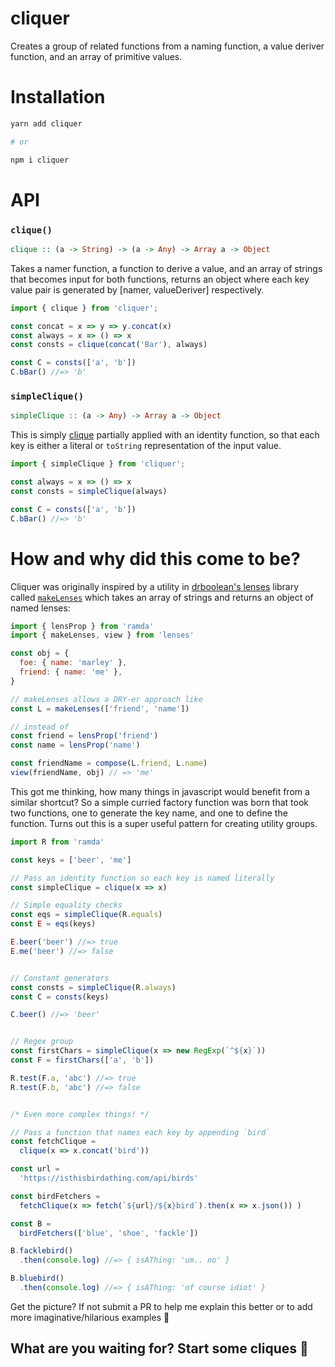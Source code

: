 # cliquer

Creates a group of related functions from a naming function, a value deriver function, and an array of primitive values.

# Installation

```bash
yarn add cliquer

# or

npm i cliquer
```

# API

### `clique()`
```haskell
clique :: (a -> String) -> (a -> Any) -> Array a -> Object
```

Takes a namer function, a function to derive a value, and an array of strings that becomes input for both functions, returns an object where each key value pair is generated by [namer, valueDeriver] respectively.

```js
import { clique } from 'cliquer';

const concat = x => y => y.concat(x)
const always = x => () => x
const consts = clique(concat('Bar'), always)

const C = consts(['a', 'b'])
C.bBar() //=> 'b'
```

### `simpleClique()`
```haskell
simpleClique :: (a -> Any) -> Array a -> Object
```

This is simply [clique](#clique) partially applied with an identity function, so that each key is either a literal or `toString` representation of the input value.

```js
import { simpleClique } from 'cliquer';

const always = x => () => x
const consts = simpleClique(always)

const C = consts(['a', 'b'])
C.bBar() //=> 'b'
```

# How and why did this come to be?

Cliquer was originally inspired by a utility in [drboolean's lenses](https://github.com/DrBoolean/lenses) library called [`makeLenses`](https://github.com/DrBoolean/lenses/blob/master/src/lenses.js#L70) which takes an array of strings and returns an object of named lenses:

```javascript
import { lensProp } from 'ramda'
import { makeLenses, view } from 'lenses'

const obj = {
  foe: { name: 'marley' },
  friend: { name: 'me' },
}

// makeLenses allows a DRY-er approach like
const L = makeLenses(['friend', 'name'])

// instead of
const friend = lensProp('friend')
const name = lensProp('name')

const friendName = compose(L.friend, L.name)
view(friendName, obj) // => 'me'
```

This got me thinking, how many things in javascript would benefit from a similar shortcut? So a simple curried factory function was born that took two functions, one to generate the key name, and one to define the function. Turns out this is a super useful pattern for creating utility groups.

```javascript
import R from 'ramda'

const keys = ['beer', 'me']

// Pass an identity function so each key is named literally
const simpleClique = clique(x => x)

// Simple equality checks
const eqs = simpleClique(R.equals)
const E = eqs(keys)

E.beer('beer') //=> true
E.me('beer') //=> false


// Constant generators
const consts = simpleClique(R.always)
const C = consts(keys)

C.beer() //=> 'beer'


// Regex group
const firstChars = simpleClique(x => new RegExp(`^${x}`))
const F = firstChars(['a', 'b'])

R.test(F.a, 'abc') //=> true
R.test(F.b, 'abc') //=> false


/* Even more complex things! */

// Pass a function that names each key by appending `bird`
const fetchClique =
  clique(x => x.concat('bird'))

const url =
  'https://isthisbirdathing.com/api/birds'

const birdFetchers =
  fetchClique(x => fetch(`${url}/${x}bird`).then(x => x.json()) )

const B =
  birdFetchers(['blue', 'shoe', 'fackle'])

B.facklebird()
  .then(console.log) //=> { isAThing: 'um.. no' }

B.bluebird()
  .then(console.log) //=> { isAThing: 'of course idiot' }
```

Get the picture? If not submit a PR to help me explain this better or to add more imaginative/hilarious examples 💖

## What are you waiting for? Start some cliques 🍻
